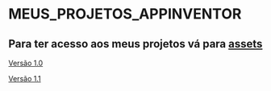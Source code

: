 # MEUS_PROJETOS_APPINVENTOR

## Para ter acesso aos meus projetos vá para [assets](https://github.com/caualcruz/MEUS_PROJETOS_APPINVENTOR/tree/main/Assets)

[Versão 1.0](https://github.com/caualcruz/MEUS_PROJETOS_APPINVENTOR/releases/tag/v1.0)

[Versão 1.1](https://github.com/caualcruz/MEUS_PROJETOS_APPINVENTOR/releases/tag/v1.1)
